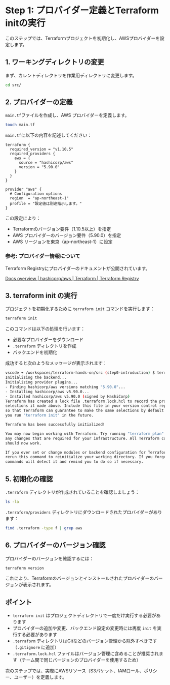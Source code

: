 # Step 1: プロバイダー定義とTerraform initの実行

このステップでは、Terraformプロジェクトを初期化し、AWSプロバイダーを設定します。

## 1. ワーキングディレクトリの変更

まず、カレントディレクトリを作業用ディレクトリに変更します。

```bash
cd src/
```

## 2. プロバイダーの定義

`main.tf`ファイルを作成し、AWS プロバイダーを定義します。

```bash
touch main.tf
```

`main.tf`に以下の内容を記述してください：

```hcl
terraform {
  required_version = "v1.10.5"
  required_providers {
    aws = {
      source = "hashicorp/aws"
      version = "5.90.0"
    }
  }
}

provider "aws" {
  # Configuration options
  region  = "ap-northeast-1"
  profile = "設定値は別途指示します。"
}
```

この設定により：

- Terraformのバージョン要件（1.10.5以上）を指定
- AWS プロバイダーのバージョン要件（5.90.0）を指定
- AWS リージョンを東京（ap-northeast-1）に設定

### 参考: プロバイダー情報について

Terraform Registryにプロバイダーのドキュメントが公開されています。

[Docs overview \| hashicorp/aws \| Terraform \| Terraform Registry](https://registry.terraform.io/providers/hashicorp/aws/latest/docs)

## 3. terraform init の実行

プロジェクトを初期化するために `terraform init` コマンドを実行します：

```bash
terraform init
```

このコマンドは以下の処理を行います：
- 必要なプロバイダーをダウンロード
- `.terraform` ディレクトリを作成
- バックエンドを初期化

成功すると次のようなメッセージが表示されます：

```sh
vscode ➜ /workspaces/terraform-hands-on/src (step0-introduction) $ terraform init
Initializing the backend...
Initializing provider plugins...
- Finding hashicorp/aws versions matching "5.90.0"...
- Installing hashicorp/aws v5.90.0...
- Installed hashicorp/aws v5.90.0 (signed by HashiCorp)
Terraform has created a lock file .terraform.lock.hcl to record the provider
selections it made above. Include this file in your version control repository
so that Terraform can guarantee to make the same selections by default when
you run "terraform init" in the future.

Terraform has been successfully initialized!

You may now begin working with Terraform. Try running "terraform plan" to see
any changes that are required for your infrastructure. All Terraform commands
should now work.

If you ever set or change modules or backend configuration for Terraform,
rerun this command to reinitialize your working directory. If you forget, other
commands will detect it and remind you to do so if necessary.
```

## 5. 初期化の確認

`.terraform` ディレクトリが作成されていることを確認しましょう：

```bash
ls -la
```

`.terraform/providers` ディレクトリにダウンロードされたプロバイダーがあります：

```bash
find .terraform -type f | grep aws
```

## 6. プロバイダーのバージョン確認

プロバイダーのバージョンを確認するには：

```bash
terraform version
```

これにより、Terraformのバージョンとインストールされたプロバイダーのバージョンが表示されます。

## ポイント

- `terraform init` はプロジェクトディレクトリで一度だけ実行する必要があります
- プロバイダーの追加や変更、バックエンド設定の変更時には再度 `init` を実行する必要があります
- `.terraform` ディレクトリはGitなどのバージョン管理から除外すべきです（`.gitignore` に追加）
- `.terraform.lock.hcl` ファイルはバージョン管理に含めることが推奨されます（チーム間で同じバージョンのプロバイダーを使用するため）

次のステップでは、実際にAWSリソース（S3バケット、IAMロール、ポリシー、ユーザー）を定義します。
